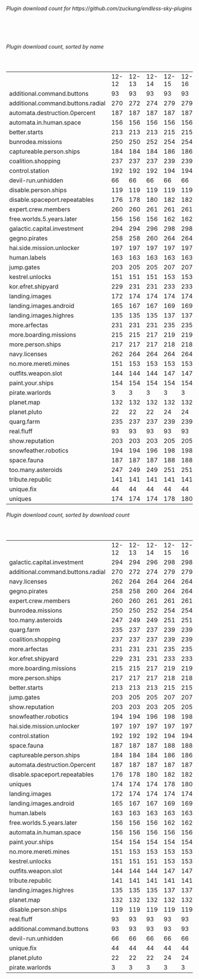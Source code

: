 <h6>Plugin download count for https://github.com/zuckung/endless-sky-plugins</h6><br>
<br>
<h6>Plugin download count, sorted by name</h6><sub><sup><br>
<table>
	<tr>
		<td></td>
		<td>12-12</td>
		<td>12-13</td>
		<td>12-14</td>
		<td>12-15</td>
		<td>12-16</td>
		<td>12-17</td>
		<td>12-18</td>
		<td>today +</td>
	</tr>
	<tr>
		<td>additional.command.buttons</td>
		<td>93</td>
		<td>93</td>
		<td>93</td>
		<td>93</td>
		<td>93</td>
		<td>93</td>
		<td>93</td>
		<td></td>
	</tr>
	<tr>
		<td>additional.command.buttons.radial</td>
		<td>270</td>
		<td>272</td>
		<td>274</td>
		<td>279</td>
		<td>279</td>
		<td>279</td>
		<td>279</td>
		<td></td>
	</tr>
	<tr>
		<td>automata.destruction.0percent</td>
		<td>187</td>
		<td>187</td>
		<td>187</td>
		<td>187</td>
		<td>187</td>
		<td>187</td>
		<td>187</td>
		<td></td>
	</tr>
	<tr>
		<td>automata.in.human.space</td>
		<td>156</td>
		<td>156</td>
		<td>156</td>
		<td>156</td>
		<td>156</td>
		<td>156</td>
		<td>156</td>
		<td></td>
	</tr>
	<tr>
		<td>better.starts</td>
		<td>213</td>
		<td>213</td>
		<td>213</td>
		<td>215</td>
		<td>215</td>
		<td>215</td>
		<td>215</td>
		<td></td>
	</tr>
	<tr>
		<td>bunrodea.missions</td>
		<td>250</td>
		<td>250</td>
		<td>252</td>
		<td>254</td>
		<td>254</td>
		<td>254</td>
		<td>256</td>
		<td>+ 2</td>
	</tr>
	<tr>
		<td>captureable.person.ships</td>
		<td>184</td>
		<td>184</td>
		<td>184</td>
		<td>186</td>
		<td>186</td>
		<td>186</td>
		<td>188</td>
		<td>+ 2</td>
	</tr>
	<tr>
		<td>coalition.shopping</td>
		<td>237</td>
		<td>237</td>
		<td>237</td>
		<td>239</td>
		<td>239</td>
		<td>239</td>
		<td>239</td>
		<td></td>
	</tr>
	<tr>
		<td>control.station</td>
		<td>192</td>
		<td>192</td>
		<td>192</td>
		<td>194</td>
		<td>194</td>
		<td>194</td>
		<td>194</td>
		<td></td>
	</tr>
	<tr>
		<td>devil-run.unhidden</td>
		<td>66</td>
		<td>66</td>
		<td>66</td>
		<td>66</td>
		<td>66</td>
		<td>66</td>
		<td>66</td>
		<td></td>
	</tr>
	<tr>
		<td>disable.person.ships</td>
		<td>119</td>
		<td>119</td>
		<td>119</td>
		<td>119</td>
		<td>119</td>
		<td>119</td>
		<td>119</td>
		<td></td>
	</tr>
	<tr>
		<td>disable.spaceport.repeatables</td>
		<td>176</td>
		<td>178</td>
		<td>180</td>
		<td>182</td>
		<td>182</td>
		<td>182</td>
		<td>183</td>
		<td>+ 1</td>
	</tr>
	<tr>
		<td>expert.crew.members</td>
		<td>260</td>
		<td>260</td>
		<td>261</td>
		<td>261</td>
		<td>261</td>
		<td>261</td>
		<td>261</td>
		<td></td>
	</tr>
	<tr>
		<td>free.worlds.5.years.later</td>
		<td>156</td>
		<td>156</td>
		<td>156</td>
		<td>162</td>
		<td>162</td>
		<td>162</td>
		<td>162</td>
		<td></td>
	</tr>
	<tr>
		<td>galactic.capital.investment</td>
		<td>294</td>
		<td>294</td>
		<td>296</td>
		<td>298</td>
		<td>298</td>
		<td>298</td>
		<td>299</td>
		<td>+ 1</td>
	</tr>
	<tr>
		<td>gegno.pirates</td>
		<td>258</td>
		<td>258</td>
		<td>260</td>
		<td>264</td>
		<td>264</td>
		<td>264</td>
		<td>264</td>
		<td></td>
	</tr>
	<tr>
		<td>hai.side.mission.unlocker</td>
		<td>197</td>
		<td>197</td>
		<td>197</td>
		<td>197</td>
		<td>197</td>
		<td>197</td>
		<td>197</td>
		<td></td>
	</tr>
	<tr>
		<td>human.labels</td>
		<td>163</td>
		<td>163</td>
		<td>163</td>
		<td>163</td>
		<td>163</td>
		<td>163</td>
		<td>163</td>
		<td></td>
	</tr>
	<tr>
		<td>jump.gates</td>
		<td>203</td>
		<td>205</td>
		<td>205</td>
		<td>207</td>
		<td>207</td>
		<td>207</td>
		<td>207</td>
		<td></td>
	</tr>
	<tr>
		<td>kestrel.unlocks</td>
		<td>151</td>
		<td>151</td>
		<td>151</td>
		<td>153</td>
		<td>153</td>
		<td>153</td>
		<td>153</td>
		<td></td>
	</tr>
	<tr>
		<td>kor.efret.shipyard</td>
		<td>229</td>
		<td>231</td>
		<td>231</td>
		<td>233</td>
		<td>233</td>
		<td>233</td>
		<td>233</td>
		<td></td>
	</tr>
	<tr>
		<td>landing.images</td>
		<td>172</td>
		<td>174</td>
		<td>174</td>
		<td>174</td>
		<td>174</td>
		<td>174</td>
		<td>174</td>
		<td></td>
	</tr>
	<tr>
		<td>landing.images.android</td>
		<td>165</td>
		<td>167</td>
		<td>167</td>
		<td>169</td>
		<td>169</td>
		<td>169</td>
		<td>169</td>
		<td></td>
	</tr>
	<tr>
		<td>landing.images.highres</td>
		<td>135</td>
		<td>135</td>
		<td>135</td>
		<td>137</td>
		<td>137</td>
		<td>137</td>
		<td>137</td>
		<td></td>
	</tr>
	<tr>
		<td>more.arfectas</td>
		<td>231</td>
		<td>231</td>
		<td>231</td>
		<td>235</td>
		<td>235</td>
		<td>235</td>
		<td>236</td>
		<td>+ 1</td>
	</tr>
	<tr>
		<td>more.boarding.missions</td>
		<td>215</td>
		<td>215</td>
		<td>217</td>
		<td>219</td>
		<td>219</td>
		<td>219</td>
		<td>219</td>
		<td></td>
	</tr>
	<tr>
		<td>more.person.ships</td>
		<td>217</td>
		<td>217</td>
		<td>217</td>
		<td>218</td>
		<td>218</td>
		<td>218</td>
		<td>218</td>
		<td></td>
	</tr>
	<tr>
		<td>navy.licenses</td>
		<td>262</td>
		<td>264</td>
		<td>264</td>
		<td>264</td>
		<td>264</td>
		<td>264</td>
		<td>264</td>
		<td></td>
	</tr>
	<tr>
		<td>no.more.mereti.mines</td>
		<td>151</td>
		<td>153</td>
		<td>153</td>
		<td>153</td>
		<td>153</td>
		<td>153</td>
		<td>153</td>
		<td></td>
	</tr>
	<tr>
		<td>outfits.weapon.slot</td>
		<td>144</td>
		<td>144</td>
		<td>144</td>
		<td>147</td>
		<td>147</td>
		<td>147</td>
		<td>148</td>
		<td>+ 1</td>
	</tr>
	<tr>
		<td>paint.your.ships</td>
		<td>154</td>
		<td>154</td>
		<td>154</td>
		<td>154</td>
		<td>154</td>
		<td>154</td>
		<td>154</td>
		<td></td>
	</tr>
	<tr>
		<td>pirate.warlords</td>
		<td>3</td>
		<td>3</td>
		<td>3</td>
		<td>3</td>
		<td>3</td>
		<td>3</td>
		<td>3</td>
		<td></td>
	</tr>
	<tr>
		<td>planet.map</td>
		<td>132</td>
		<td>132</td>
		<td>132</td>
		<td>132</td>
		<td>132</td>
		<td>132</td>
		<td>132</td>
		<td></td>
	</tr>
	<tr>
		<td>planet.pluto</td>
		<td>22</td>
		<td>22</td>
		<td>22</td>
		<td>24</td>
		<td>24</td>
		<td>24</td>
		<td>24</td>
		<td></td>
	</tr>
	<tr>
		<td>quarg.farm</td>
		<td>235</td>
		<td>237</td>
		<td>237</td>
		<td>239</td>
		<td>239</td>
		<td>239</td>
		<td>240</td>
		<td>+ 1</td>
	</tr>
	<tr>
		<td>real.fluff</td>
		<td>93</td>
		<td>93</td>
		<td>93</td>
		<td>93</td>
		<td>93</td>
		<td>93</td>
		<td>93</td>
		<td></td>
	</tr>
	<tr>
		<td>show.reputation</td>
		<td>203</td>
		<td>203</td>
		<td>203</td>
		<td>205</td>
		<td>205</td>
		<td>205</td>
		<td>206</td>
		<td>+ 1</td>
	</tr>
	<tr>
		<td>snowfeather.robotics</td>
		<td>194</td>
		<td>194</td>
		<td>196</td>
		<td>198</td>
		<td>198</td>
		<td>198</td>
		<td>198</td>
		<td></td>
	</tr>
	<tr>
		<td>space.fauna</td>
		<td>187</td>
		<td>187</td>
		<td>187</td>
		<td>188</td>
		<td>188</td>
		<td>188</td>
		<td>188</td>
		<td></td>
	</tr>
	<tr>
		<td>too.many.asteroids</td>
		<td>247</td>
		<td>249</td>
		<td>249</td>
		<td>251</td>
		<td>251</td>
		<td>251</td>
		<td>252</td>
		<td>+ 1</td>
	</tr>
	<tr>
		<td>tribute.republic</td>
		<td>141</td>
		<td>141</td>
		<td>141</td>
		<td>141</td>
		<td>141</td>
		<td>141</td>
		<td>141</td>
		<td></td>
	</tr>
	<tr>
		<td>unique.fix</td>
		<td>44</td>
		<td>44</td>
		<td>44</td>
		<td>44</td>
		<td>44</td>
		<td>44</td>
		<td>44</td>
		<td></td>
	</tr>
	<tr>
		<td>uniques</td>
		<td>174</td>
		<td>174</td>
		<td>174</td>
		<td>178</td>
		<td>180</td>
		<td>180</td>
		<td>180</td>
		<td></td>
	</tr>
</table>
</sub></sup>
<h6>Plugin download count, sorted by download count</h6><sub><sup><br>
<table>
	<tr>
		<td></td>
		<td>12-12</td>
		<td>12-13</td>
		<td>12-14</td>
		<td>12-15</td>
		<td>12-16</td>
		<td>12-17</td>
		<td>12-18</td>
		<td>today +</td>
	</tr>
	<tr>
		<td>galactic.capital.investment</td>
		<td>294</td>
		<td>294</td>
		<td>296</td>
		<td>298</td>
		<td>298</td>
		<td>298</td>
		<td>299</td>
		<td>+ 1</td>
	</tr>
	<tr>
		<td>additional.command.buttons.radial</td>
		<td>270</td>
		<td>272</td>
		<td>274</td>
		<td>279</td>
		<td>279</td>
		<td>279</td>
		<td>279</td>
		<td></td>
	</tr>
	<tr>
		<td>navy.licenses</td>
		<td>262</td>
		<td>264</td>
		<td>264</td>
		<td>264</td>
		<td>264</td>
		<td>264</td>
		<td>264</td>
		<td></td>
	</tr>
	<tr>
		<td>gegno.pirates</td>
		<td>258</td>
		<td>258</td>
		<td>260</td>
		<td>264</td>
		<td>264</td>
		<td>264</td>
		<td>264</td>
		<td></td>
	</tr>
	<tr>
		<td>expert.crew.members</td>
		<td>260</td>
		<td>260</td>
		<td>261</td>
		<td>261</td>
		<td>261</td>
		<td>261</td>
		<td>261</td>
		<td></td>
	</tr>
	<tr>
		<td>bunrodea.missions</td>
		<td>250</td>
		<td>250</td>
		<td>252</td>
		<td>254</td>
		<td>254</td>
		<td>254</td>
		<td>256</td>
		<td>+ 2</td>
	</tr>
	<tr>
		<td>too.many.asteroids</td>
		<td>247</td>
		<td>249</td>
		<td>249</td>
		<td>251</td>
		<td>251</td>
		<td>251</td>
		<td>252</td>
		<td>+ 1</td>
	</tr>
	<tr>
		<td>quarg.farm</td>
		<td>235</td>
		<td>237</td>
		<td>237</td>
		<td>239</td>
		<td>239</td>
		<td>239</td>
		<td>240</td>
		<td>+ 1</td>
	</tr>
	<tr>
		<td>coalition.shopping</td>
		<td>237</td>
		<td>237</td>
		<td>237</td>
		<td>239</td>
		<td>239</td>
		<td>239</td>
		<td>239</td>
		<td></td>
	</tr>
	<tr>
		<td>more.arfectas</td>
		<td>231</td>
		<td>231</td>
		<td>231</td>
		<td>235</td>
		<td>235</td>
		<td>235</td>
		<td>236</td>
		<td>+ 1</td>
	</tr>
	<tr>
		<td>kor.efret.shipyard</td>
		<td>229</td>
		<td>231</td>
		<td>231</td>
		<td>233</td>
		<td>233</td>
		<td>233</td>
		<td>233</td>
		<td></td>
	</tr>
	<tr>
		<td>more.boarding.missions</td>
		<td>215</td>
		<td>215</td>
		<td>217</td>
		<td>219</td>
		<td>219</td>
		<td>219</td>
		<td>219</td>
		<td></td>
	</tr>
	<tr>
		<td>more.person.ships</td>
		<td>217</td>
		<td>217</td>
		<td>217</td>
		<td>218</td>
		<td>218</td>
		<td>218</td>
		<td>218</td>
		<td></td>
	</tr>
	<tr>
		<td>better.starts</td>
		<td>213</td>
		<td>213</td>
		<td>213</td>
		<td>215</td>
		<td>215</td>
		<td>215</td>
		<td>215</td>
		<td></td>
	</tr>
	<tr>
		<td>jump.gates</td>
		<td>203</td>
		<td>205</td>
		<td>205</td>
		<td>207</td>
		<td>207</td>
		<td>207</td>
		<td>207</td>
		<td></td>
	</tr>
	<tr>
		<td>show.reputation</td>
		<td>203</td>
		<td>203</td>
		<td>203</td>
		<td>205</td>
		<td>205</td>
		<td>205</td>
		<td>206</td>
		<td>+ 1</td>
	</tr>
	<tr>
		<td>snowfeather.robotics</td>
		<td>194</td>
		<td>194</td>
		<td>196</td>
		<td>198</td>
		<td>198</td>
		<td>198</td>
		<td>198</td>
		<td></td>
	</tr>
	<tr>
		<td>hai.side.mission.unlocker</td>
		<td>197</td>
		<td>197</td>
		<td>197</td>
		<td>197</td>
		<td>197</td>
		<td>197</td>
		<td>197</td>
		<td></td>
	</tr>
	<tr>
		<td>control.station</td>
		<td>192</td>
		<td>192</td>
		<td>192</td>
		<td>194</td>
		<td>194</td>
		<td>194</td>
		<td>194</td>
		<td></td>
	</tr>
	<tr>
		<td>space.fauna</td>
		<td>187</td>
		<td>187</td>
		<td>187</td>
		<td>188</td>
		<td>188</td>
		<td>188</td>
		<td>188</td>
		<td></td>
	</tr>
	<tr>
		<td>captureable.person.ships</td>
		<td>184</td>
		<td>184</td>
		<td>184</td>
		<td>186</td>
		<td>186</td>
		<td>186</td>
		<td>188</td>
		<td>+ 2</td>
	</tr>
	<tr>
		<td>automata.destruction.0percent</td>
		<td>187</td>
		<td>187</td>
		<td>187</td>
		<td>187</td>
		<td>187</td>
		<td>187</td>
		<td>187</td>
		<td></td>
	</tr>
	<tr>
		<td>disable.spaceport.repeatables</td>
		<td>176</td>
		<td>178</td>
		<td>180</td>
		<td>182</td>
		<td>182</td>
		<td>182</td>
		<td>183</td>
		<td>+ 1</td>
	</tr>
	<tr>
		<td>uniques</td>
		<td>174</td>
		<td>174</td>
		<td>174</td>
		<td>178</td>
		<td>180</td>
		<td>180</td>
		<td>180</td>
		<td></td>
	</tr>
	<tr>
		<td>landing.images</td>
		<td>172</td>
		<td>174</td>
		<td>174</td>
		<td>174</td>
		<td>174</td>
		<td>174</td>
		<td>174</td>
		<td></td>
	</tr>
	<tr>
		<td>landing.images.android</td>
		<td>165</td>
		<td>167</td>
		<td>167</td>
		<td>169</td>
		<td>169</td>
		<td>169</td>
		<td>169</td>
		<td></td>
	</tr>
	<tr>
		<td>human.labels</td>
		<td>163</td>
		<td>163</td>
		<td>163</td>
		<td>163</td>
		<td>163</td>
		<td>163</td>
		<td>163</td>
		<td></td>
	</tr>
	<tr>
		<td>free.worlds.5.years.later</td>
		<td>156</td>
		<td>156</td>
		<td>156</td>
		<td>162</td>
		<td>162</td>
		<td>162</td>
		<td>162</td>
		<td></td>
	</tr>
	<tr>
		<td>automata.in.human.space</td>
		<td>156</td>
		<td>156</td>
		<td>156</td>
		<td>156</td>
		<td>156</td>
		<td>156</td>
		<td>156</td>
		<td></td>
	</tr>
	<tr>
		<td>paint.your.ships</td>
		<td>154</td>
		<td>154</td>
		<td>154</td>
		<td>154</td>
		<td>154</td>
		<td>154</td>
		<td>154</td>
		<td></td>
	</tr>
	<tr>
		<td>no.more.mereti.mines</td>
		<td>151</td>
		<td>153</td>
		<td>153</td>
		<td>153</td>
		<td>153</td>
		<td>153</td>
		<td>153</td>
		<td></td>
	</tr>
	<tr>
		<td>kestrel.unlocks</td>
		<td>151</td>
		<td>151</td>
		<td>151</td>
		<td>153</td>
		<td>153</td>
		<td>153</td>
		<td>153</td>
		<td></td>
	</tr>
	<tr>
		<td>outfits.weapon.slot</td>
		<td>144</td>
		<td>144</td>
		<td>144</td>
		<td>147</td>
		<td>147</td>
		<td>147</td>
		<td>148</td>
		<td>+ 1</td>
	</tr>
	<tr>
		<td>tribute.republic</td>
		<td>141</td>
		<td>141</td>
		<td>141</td>
		<td>141</td>
		<td>141</td>
		<td>141</td>
		<td>141</td>
		<td></td>
	</tr>
	<tr>
		<td>landing.images.highres</td>
		<td>135</td>
		<td>135</td>
		<td>135</td>
		<td>137</td>
		<td>137</td>
		<td>137</td>
		<td>137</td>
		<td></td>
	</tr>
	<tr>
		<td>planet.map</td>
		<td>132</td>
		<td>132</td>
		<td>132</td>
		<td>132</td>
		<td>132</td>
		<td>132</td>
		<td>132</td>
		<td></td>
	</tr>
	<tr>
		<td>disable.person.ships</td>
		<td>119</td>
		<td>119</td>
		<td>119</td>
		<td>119</td>
		<td>119</td>
		<td>119</td>
		<td>119</td>
		<td></td>
	</tr>
	<tr>
		<td>real.fluff</td>
		<td>93</td>
		<td>93</td>
		<td>93</td>
		<td>93</td>
		<td>93</td>
		<td>93</td>
		<td>93</td>
		<td></td>
	</tr>
	<tr>
		<td>additional.command.buttons</td>
		<td>93</td>
		<td>93</td>
		<td>93</td>
		<td>93</td>
		<td>93</td>
		<td>93</td>
		<td>93</td>
		<td></td>
	</tr>
	<tr>
		<td>devil-run.unhidden</td>
		<td>66</td>
		<td>66</td>
		<td>66</td>
		<td>66</td>
		<td>66</td>
		<td>66</td>
		<td>66</td>
		<td></td>
	</tr>
	<tr>
		<td>unique.fix</td>
		<td>44</td>
		<td>44</td>
		<td>44</td>
		<td>44</td>
		<td>44</td>
		<td>44</td>
		<td>44</td>
		<td></td>
	</tr>
	<tr>
		<td>planet.pluto</td>
		<td>22</td>
		<td>22</td>
		<td>22</td>
		<td>24</td>
		<td>24</td>
		<td>24</td>
		<td>24</td>
		<td></td>
	</tr>
	<tr>
		<td>pirate.warlords</td>
		<td>3</td>
		<td>3</td>
		<td>3</td>
		<td>3</td>
		<td>3</td>
		<td>3</td>
		<td>3</td>
		<td></td>
	</tr>
</table>
</sub></sup>
